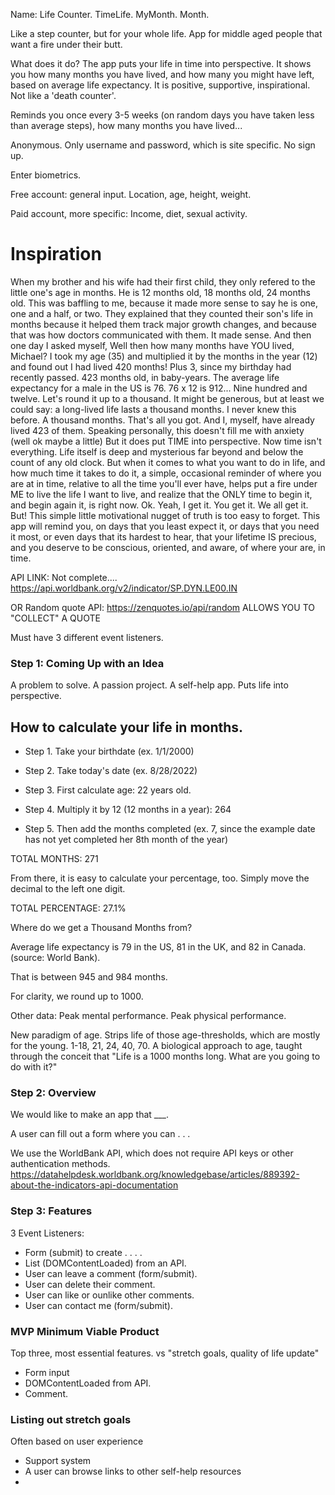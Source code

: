 Name: Life Counter. TimeLife. MyMonth. Month. 

Like a step counter, but for your whole life. App for middle aged people that want a fire under their butt. 

What does it do? The app puts your life in time into perspective. It shows you how many months you have lived, and how many you might have left, based on average life expectancy. It is positive, supportive, inspirational. Not like a 'death counter'. 

Reminds you once every 3-5 weeks (on random days you have taken less than average steps), how many months you have lived...

Anonymous. Only username and password, which is site specific. No sign up. 

Enter biometrics. 

Free account: general input. Location, age, height, weight.

Paid account, more specific: Income, diet, sexual activity.  

# Inspiration 

When my brother and his wife had their first child, they only refered to the little one's age in months. He is 12 months old, 18 months old, 24 months old. This was baffling to me, because it made more sense to say he is one, one and a half, or two. They explained that they counted their son's life in months because it helped them track major growth changes, and because that was how doctors communicated with them. It made sense. 
     And then one day I asked myself, Well then how many months have YOU lived, Michael? I took my age (35) and multiplied it by the months in the year (12) and found out I had lived 420 months! Plus 3, since my birthday had recently  passed. 
      423 months old, in baby-years. 
      The average life expectancy for a male in the US is 76. 
      76 x 12 is 912... 
      Nine hundred and twelve. Let's round it up to a thousand. It might be generous, but at least we could say: a long-lived life lasts a thousand months. 
      I never knew this before. 
      A thousand months. That's all you got. 
      And I, myself, have already lived 423 of them.
      Speaking personally, this doesn't fill me with anxiety (well ok maybe a little) But it does put TIME into perspective. Now time isn't everything. Life itself is deep and mysterious far beyond and below the count of any old clock. But when it comes to what you want to do in life, and how much time it takes to do it, a simple, occasional reminder of where you are at in time, relative to all the time you'll ever have, helps put a fire under ME to live the life I want to live, and realize that the ONLY time to begin it, and begin again it, is right now. 
      Ok. Yeah, I get it. You get it. We all get it. But! This simple little motivational nugget of truth is too easy to forget. This app will remind you, on days that you least expect it, or days that you need it most, or even days that its hardest to hear, that your lifetime IS precious, and you deserve to be conscious, oriented, and aware, of where your are, in time. 






API LINK: Not complete....  https://api.worldbank.org/v2/indicator/SP.DYN.LE00.IN

OR Random quote API: https://zenquotes.io/api/random 
ALLOWS YOU TO "COLLECT" A QUOTE


Must have 3 different event listeners. 

### Step 1: Coming Up with an Idea

A problem to solve. 
A passion project. 
A self-help app. Puts life into perspective. 

## How to calculate your life in months.

* Step 1. Take your birthdate (ex. 1/1/2000)

* Step 2. Take today's date (ex. 8/28/2022)

* Step 3. First calculate age: 22 years old.

* Step 4. Multiply it by 12 (12 months in a year): 264

*  Step 5. Then add the months completed (ex. 7, since the example date has not yet completed her 8th month of the year)

TOTAL MONTHS: 271

From there, it is easy to calculate your percentage, too. Simply move the decimal to the left one digit. 

TOTAL PERCENTAGE: 27.1%

Where do we get a Thousand Months from? 

Average life expectancy is 79 in the US, 81 in the UK, and 82 in Canada. (source: World Bank). 

That is between 945 and 984 months.

For clarity, we round up to 1000.  

Other data: Peak mental performance. Peak physical performance. 

New paradigm of age. Strips life of those age-thresholds, which are mostly for the young. 1-18, 21, 24, 40, 70.
A biological approach to age, taught through the conceit that "Life is a 1000 months long. What are you going to do with it?"

### Step 2: Overview 

We would like to make an app that ___. 

A user can fill out a form where you can . . . 

We use the WorldBank API, which does not require API keys or other authentication methods.
https://datahelpdesk.worldbank.org/knowledgebase/articles/889392-about-the-indicators-api-documentation

### Step 3: Features 
3 Event Listeners: 
* Form (submit) to create . . . .
* List (DOMContentLoaded) from an API. 
* User can leave a comment (form/submit). 
* User can delete their comment. 
* User can like or ounlike other comments.
* User can contact me (form/submit). 

### MVP Minimum Viable Product
Top three, most essential features. 
vs "stretch goals, quality of life update"
* Form input
* DOMContentLoaded from API. 
* Comment. 

### Listing out stretch goals
Often based on user experience
* Support system 
* A user can browse links to other self-help resources
* 


